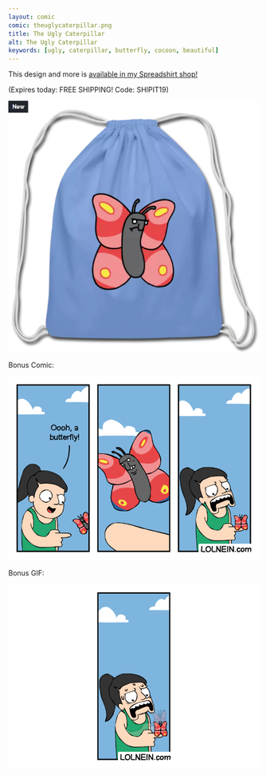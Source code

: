 ```yaml
---
layout: comic
comic: theuglycaterpillar.png
title: The Ugly Caterpillar
alt: The Ugly Caterpillar
keywords: [ugly, caterpillar, butterfly, cocoon, beautiful]
---
```


This design and more is [available in my Spreadshirt shop!](https://shop.spreadshirt.com/lolnein/)

(Expires today: FREE SHIPPING! Code: SHIPIT19)

[![Ugly Butterfly Bag](/images/uglybutterfly_bag.png)](https://shop.spreadshirt.com/lolnein/)


Bonus Comic:

![The Ugly Caterpillar Bonus Comic](/images/theuglycaterpillar_bonus.png)

Bonus GIF:

![The Ugly Caterpillar Bonus GIF](/images/theuglycaterpillar_bonus2.gif)
